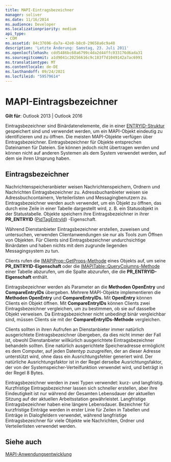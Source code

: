 ```yaml
---
title: MAPI-Eintragsbezeichner
manager: soliver
ms.date: 11/16/2014
ms.audience: Developer
ms.localizationpriority: medium
api_type:
- COM
ms.assetid: 84c37696-da7a-42e0-b8c0-29658a6c9a48
description: 'Letzte Änderung: Samstag, 23. Juli 2011'
ms.openlocfilehash: cdd5486bc68a6799c4da2d44ffc033176d6ada31
ms.sourcegitcommit: a1d9041c20256616c9c183f7d1049142a7ac6991
ms.translationtype: MT
ms.contentlocale: de-DE
ms.lasthandoff: 09/24/2021
ms.locfileid: "59579614"
---
```

# <a name="mapi-entry-identifiers"></a>MAPI-Eintragsbezeichner

  
  
**Gilt für**: Outlook 2013 | Outlook 2016 
  
Eintragsbezeichner sind Binärdatenelemente, die in einer [ENTRYID-Struktur](entryid.md) gespeichert sind und verwendet werden, um ein MAPI-Objekt eindeutig zu identifizieren und zu öffnen. Die meisten MAPI-Objekte verfügen über Eintragsbezeichner. Eintragsbezeichner für Objekte entsprechen Dateinamen für Dateien. Sie können jedoch nicht übertragen werden und können nicht auf anderen Systemen als dem System verwendet werden, auf dem sie ihren Ursprung haben. 
  
## <a name="entry-identifiers"></a>Eintragsbezeichner

Nachrichtenspeicheranbieter weisen Nachrichtenspeichern, Ordnern und Nachrichten Eintragsbezeichner zu. Adressbuchanbieter weisen sie Adressbuchcontainern, Verteilerlisten und Messagingbenutzern zu. Eintragsbezeichner werden auch verwendet, um ein Objekt zu öffnen, das durch eine Zeile in einer Tabelle dargestellt wird, z. B. ein Statusobjekt in der Statustabelle. Objekte speichern ihre Eintragsbezeichner in ihrer **PR_ENTRYID** ([PidTagEntryId](pidtagentryid-canonical-property.md)) -Eigenschaft. 
  
Während Dienstanbieter Eintragsbezeichner erstellen, zuweisen und untersuchen, verwenden Clientanwendungen sie nur als Tools zum Öffnen von Objekten. Für Clients sind Eintragsbezeichner undurchsichtige Binärdaten und haben nichts mit dem zugrunde liegenden Messagingsystem zu tun. 
  
Clients rufen die [IMAPIProp::GetProps-Methode](imapiprop-getprops.md) eines Objekts auf, um seine **PR_ENTRYID-Eigenschaft** oder die [IMAPITable::QueryColumns-Methode](imapitable-querycolumns.md) einer Tabelle abzurufen, um die Spalte abzurufen, die die **PR_ENTRYID-Eigenschaft** enthält. 
  
Eintragsbezeichner werden als Parameter an die **Methoden OpenEntry** und **CompareEntryIDs** übergeben. Mehrere MAPI-Objekte implementieren die **Methoden OpenEntry** und **CompareEntryIDs.** Mit **OpenEntry** können Clients ein Objekt öffnen. Mit **CompareEntryIDs** können Clients zwei Eintragsbezeichner vergleichen, um zu bestimmen, ob sie auf dasselbe Objekt verweisen. Da Eintragsbezeichner nicht unbedingt binär vergleichbar sind, müssen Clients sie mit der **CompareEntryIDs-Methode** vergleichen. 
  
Clients sollten in ihren Aufrufen an Dienstanbieter immer natürlich ausgerichtete Eintragsbezeichner übergeben, da dies nicht immer der Fall ist, obwohl Dienstanbieter willkürlich ausgerichtete Eintragsbezeichner behandeln sollten. Eine natürlich ausgerichtete Speicheradresse ermöglicht es dem Computer, auf jeden Datentyp zuzugreifen, der an dieser Adresse unterstützt wird, ohne dass ein Ausrichtungsfehler generiert wird. Der natürliche Ausrichtungsfaktor ist in der Regel derselbe Ausrichtungsfaktor, der von der Systemspeicher-Verteilfunktion verwendet wird, und beträgt in der Regel 8 Bytes.
  
Eintragsbezeichner werden in zwei Typen verwendet: kurz- und langfristig. Kurzfristige Eintragsbezeichner lassen sich schneller erstellen, aber ihre Eindeutigkeit ist nur während der Gesamten Lebensdauer der aktuellen Sitzung auf der aktuellen Arbeitsstation gewährleistet. Langfristige Eintragsbezeichner haben eine längere Lebensdauer. Bezeichner für kurzfristige Einträge werden in erster Linie für Zeilen in Tabellen und Einträge in Dialogfeldern verwendet, während langfristige Eintragsbezeichner für viele Objekte wie Nachrichten, Ordner und Verteilerlisten verwendet werden.
  
## <a name="see-also"></a>Siehe auch



[MAPI-Anwendungsentwicklung](mapi-application-development.md)

